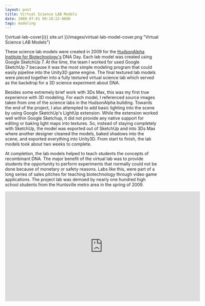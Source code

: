 ```yaml
---
layout: post
title: Virtual Science LAB Models
date: 2008-07-01 09:18:22-0600
tags: modeling
---
```


![virtual-lab-cover]({{ site.url }}/images/virtual-lab-model-cover.png "Virtual Science LAB Models")

These science lab models were created in 2009 for the [HudsonAlpha Institute for Biotechnology's](http://www.hudsonalpha.org/) DNA Day. Each lab model was created using Google SketchUp 7. At the time, the team I worked for used Google SketchUp 7 because it was the most simple modeling program that could easily pipeline into the Unity3D game engine. The final textured lab models were pieced together into a fully textured virtual science lab which served as the backdrop for a 3D science experiment about DNA.

Besides some extremely brief work with 3Ds Max, this was my first true experience with 3D modeling. For each model, I referenced source images taken from one of the science labs in the HudsonAlpha building. Towards the end of the project, I also attempted to add basic lighting into the scene by using Google SketchUp's LightUp extension. While the extension worked well within Google Sketchup, it did not provide any native support for editing or baking light maps into textures. So, instead of staying completely with SketchUp, the model was exported out of SketchUp and into 3Ds Max where another designer cleaned the models, baked shadows into the scene, and exported everything into Unity3D. From start to finish, the lab models took about two weeks to complete.

At completion, the lab models helped to teach students the concepts of recombinant DNA. The major benefit of the virtual lab was to provide students the opportunity to perform experiments that normally could not be done because of monetary or safety reasons. Labs like this, were part of a long series of sales pitches for teaching biotechnology through video game applications. The project lab was demoed by nearly one hundred high school students from the Huntsville metro area in the spring of 2009.

<div class="video-wrapper">
    <iframe width="640" height="360" src="https://www.youtube.com/embed/il0mqI433aY" frameborder="0" allowfullscreen></iframe>
</div>